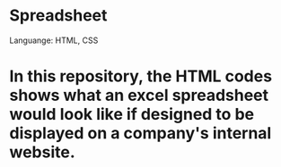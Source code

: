 # Spreadsheet
Languange: HTML, CSS
# In this repository, the HTML codes shows what an excel spreadsheet would look like if designed to be displayed on a company's internal website.

